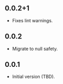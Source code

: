 ## 0.0.2+1

* Fixes lint warnings.

## 0.0.2

* Migrate to null safety.

## 0.0.1

* Initial version (TBD).
